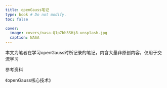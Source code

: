 ```yaml
---
title: openGauss笔记
type: book # Do not modify.
toc: false

cover:
  image: covers/nasa-Q1p7bh3SHj8-unsplash.jpg
  caption: NASA
---
```


本文为笔者在学习openGauss时所记录的笔记，内含大量非原创内容，仅用于交流学习


参考资料

《openGauss核心技术》